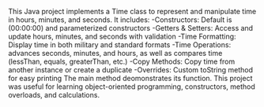 This Java project implements a Time class to represent and manipulate time in hours, minutes, and seconds. It includes:
  -Constructors: Default is (00:00:00) and parameterized constructors
  -Getters & Setters: Access and update hours, minutes, and seconds with validation
  -Time Formatting: Display time in both military and standard formats
  -Time Operations: advances seconds, minutes, and hours, as well as compares time (lessThan, equals, greaterThan, etc.)
  -Copy Methods: Copy time from another instance or create a duplicate
  -Overrides: Custom toString method for easy printing
The main method deomonstrates its function. This project was useful for learning object-oriented programming, constructors, method overloads, and calculations.
